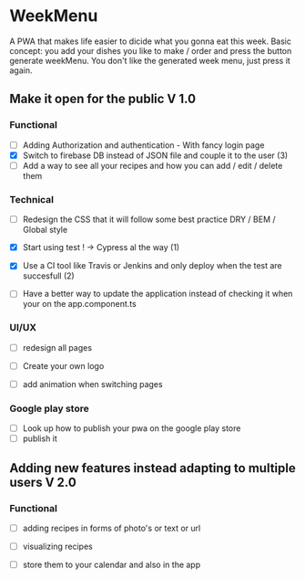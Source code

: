 # WeekMenu

A PWA that makes life easier to dicide what you gonna eat this week.
Basic concept: you add your dishes you like to make / order and press the button generate weekMenu.
You don't like the generated week menu, just press it again.


## Make it open for the public V 1.0

### Functional
- [ ] Adding Authorization and authentication - With fancy login page  
- [x] Switch to firebase DB instead of JSON file and couple it to the user (3)
- [ ] Add a way to see all your recipes and how you can add / edit / delete them
  
### Technical
- [ ] Redesign the CSS that it will follow some best practice DRY / BEM / Global style
- [x] Start using test ! -> Cypress al the way  (1)
- [x] Use a CI tool like Travis or Jenkins and only deploy when the test are succesfull (2)
- [ ] Have a better way to update the application instead of checking it when your on the app.component.ts


### UI/UX
- [ ] redesign all pages
- [ ] Create your own logo
- [ ] add animation when switching pages


### Google play store
- [ ] Look up how to publish your pwa on the google play store
- [ ] publish it

## Adding new features instead adapting to multiple users V 2.0

### Functional
- [ ] adding recipes in forms of photo's or text or url
- [ ] visualizing recipes 
- [ ] store them to your calendar and also in the app

